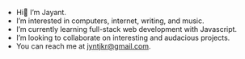 -  Hi👋 I’m Jayant.
-  I’m interested in computers, internet, writing, and music.
-  I’m currently learning full-stack web development with Javascript.
-  I’m looking to collaborate on interesting and audacious projects.
-  You can reach me at jyntjkr@gmail.com.
<!---
jyntjkr/jyntjkr is a ✨ special ✨ repository because its `README.md` (this file) appears on your GitHub profile.
You can click the Preview link to take a look at your changes.
--->
